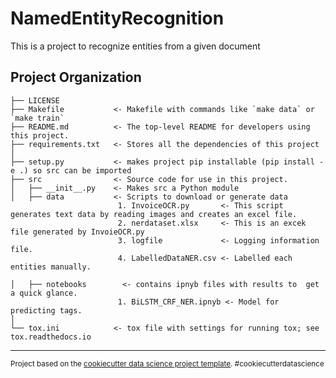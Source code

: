 NamedEntityRecognition
==============================

This is a project to recognize entities from a given document

Project Organization
------------

    ├── LICENSE
    ├── Makefile           <- Makefile with commands like `make data` or `make train`
    ├── README.md          <- The top-level README for developers using this project.
    ├── requirements.txt   <- Stores all the dependencies of this project
    │
    ├── setup.py           <- makes project pip installable (pip install -e .) so src can be imported
    ├── src                <- Source code for use in this project.
    │   ├── __init__.py    <- Makes src a Python module
    │   ├── data           <- Scripts to download or generate data  
                            1. InvoiceOCR.py       <- This script generates text data by reading images and creates an excel file.  
                            2. nerdataset.xlsx     <- This is an excek file generated by InvoieOCR.py  
                            3. logfile             <- Logging information file.  
                            4. LabelledDataNER.csv <- Labelled each entities manually.  
     
    │   ├── notebooks        <- contains ipnyb files with results to  get a quick glance.   
                            1. BiLSTM_CRF_NER.ipnyb <- Model for predicting tags.  
    │
    └── tox.ini            <- tox file with settings for running tox; see tox.readthedocs.io


--------

<p><small>Project based on the <a target="_blank" href="https://drivendata.github.io/cookiecutter-data-science/">cookiecutter data science project template</a>. #cookiecutterdatascience</small></p>
